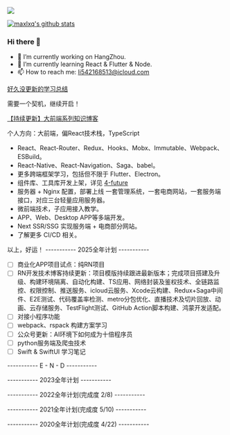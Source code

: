 ![](https://komarev.com/ghpvc/?username=maxlxq&color=green)

[![maxlxq's github stats](https://github-readme-stats.vercel.app/api?username=maxlxq&count_private=true&show_icons=true&theme=radical)](https://github.com/maxlxq)


### Hi there 👋

- 🔭 I’m currently working on HangZhou.
- 🌱 I’m currently learning React & Flutter & Node.
- 📫 How to reach me: li542168513@icloud.com

[好久没更新的学习总结](https://github.com/maxlxq/interview)

需要一个契机，继续开启！

[【持续更新】大前端系列知识博客](https://blog.ahulib.com)

个人方向：大前端，偏React技术栈，TypeScript
- React、React-Router、Redux、Hooks、Mobx、Immutable、Webpack、ESBuild。
- React-Native、React-Navigation、Saga、babel。
- 更多跨端框架学习，包括但不限于 Flutter、Electron。
- 组件库、工具库开发上架，详见 [4-future](https://github.com/4-future)
- 服务器 + Nginx 配置，部署上线 一套管理系统，一套电商网站，一套服务端接口，对应三台轻量应用服务器。
- 微前端技术，子应用接入教学。
- APP、Web、Desktop APP等多端开发。
- Next SSR/SSG 实现服务端 + 电商部分网站。
- 了解更多 CI/CD 相关。

以上，好运！
----------- 2025全年计划 -----------
- [ ] 商业化APP项目试点：纯RN项目
- [ ] RN开发技术博客持续更新：项目模版持续跟进最新版本；完成项目搭建及升级、构建环境隔离、自动化构建、TS应用、网络封装及鉴权技术、全链路监控、权限控制、推送服务、icloud云服务、Xcode云构建、Redux+Saga中间件、E2E测试、代码覆盖率检测、metro分包优化、直播技术及切片回放、动画、云存储服务、TestFlight测试、GitHub Action脚本构建、鸿蒙开发适配。
- [ ] 对接小程序功能
- [ ] webpack、rspack 构建方案学习
- [ ] 公众号更新：AI环境下如何成为十倍程序员
- [ ] python服务端及爬虫技术
- [ ] Swift & SwiftUI 学习笔记

-----------  E - N - D  -----------

----------- 2023全年计划 -----------
<!--
- [ ] 个人APP项目：Memory Family
- [ ] RN开发技术博客更新：项目搭建及升级、构建环境隔离、自动化构建、TS应用、网络封装及鉴权技术、全链路监控、权限控制、推送服务、icloud云服务、Xcode云构建、Redux+Saga中间件、E2E测试、代码覆盖率检测、metro分包优化、直播技术及切片回放、动画、云存储服务、TestFlight测试、GitHub Action脚本构建。
- [ ] Flutter demo项目
- [ ] dan-cli 命令编写
- [ ] webpack、vite、esbuild、rollup 学习及分享
- [ ] 公众号更新：React的版本变迁及源码分解
- [ ] PHA在端内应用试点
- [ ] python服务端及爬虫技术
- [ ] 尝试原生开发 Swift，并结合 RN框架进行提效

-----------  E - N - D  -----------
-->

----------- 2022全年计划(完成度 2/8) -----------
<!--
- [x] 工具库项目：[@4-future/dan-repo](https://github.com/4-future/dan-repo)
- [ ] 上架一款 Mac 桌面应用到 App Store
- [x] 前端基础夯实，完成6篇基础知识整理文章
- [x] JS 剖析，阅读JS红宝书并整理笔记，同步公众号
- [ ] Webpack、gulp、rullup、vite 学习和比较异同，用 Demo 项目展示
- [ ] shell 编写一套 Git 命令处理工作，尽量使用 Electron 完成桌面应用，可视化操作
- [ ] 6 篇进阶技术博客
- [ ] React 18 相关文章跟进，阅读 Dan 文章，深度理解 React 源码

-----------  E - N - D  -----------
-->

----------- 2021全年计划(完成度 5/10) -----------
<!--
- [x] RN组件库项目：[dan-react-native](https://github.com/maxlxq/dan-react-native)
- [ ] 上架一款个人应用到App Store
- [x] 前端进阶，整理前端图谱
- [x] JS剖析，阅读JS红宝书并整理笔记
- [ ] NodeJS介入开发，编写个人cli
- [ ] mongo使用，结合next.js，编写一套api
- [ ] Redis 学习，并产出文档，应用到生产环境
- [ ] Git纯命令行处理工作
- [ ] 12篇技术博客
  - [ ] 1. Fiber 解读
- [ ] React-Navigation 官网部分翻译

-----------  E - N - D  -----------
-->


----------- 2020全年计划(完成度 4/22) -----------
<!--
- [x] 开源一个RN项目：[react-native-demo](https://github.com/maxlxq/demo2)
- [ ] 用Flutter改写
- [ ] 上架到App Store
- [ ] 前端进阶，整理前端图谱
- [ ] JS剖析
- [ ] NodeJS介入开发
- [ ] mongo使用，并产出使用文档
- [ ] Redis 学习，并产出文档
- [x] Git纯命令行处理工作
- [ ] 12篇技术博客
  - [x] 1. Hook
  - [x] 2. Git
  - [ ] 3. Webpack
  - [ ] 4. Babel
  - [ ] 5. Mongo
  - [ ] 6. Redis
  - [ ] 7. React
  - [ ] 8. Vue
  - [ ] 9. React-Native
  - [ ] 10. Taro
  - [ ] 11. Flutter
  - [ ] 12. TypeScript
- [ ] React-Navigation 官网部分翻译

-----------  E - N - D  -----------
-->

<!--
**maxlxq/maxlxq** is a ✨ _special_ ✨ repository because its `README.md` (this file) appears on your GitHub profile.

Here are some ideas to get you started:

- 🔭 I’m currently working on ...
- 🌱 I’m currently learning ...
- 👯 I’m looking to collaborate on ...
- 🤔 I’m looking for help with ...
- 💬 Ask me about ...
- 📫 How to reach me: ...
- 😄 Pronouns: ...
- ⚡ Fun fact: ...
-->
